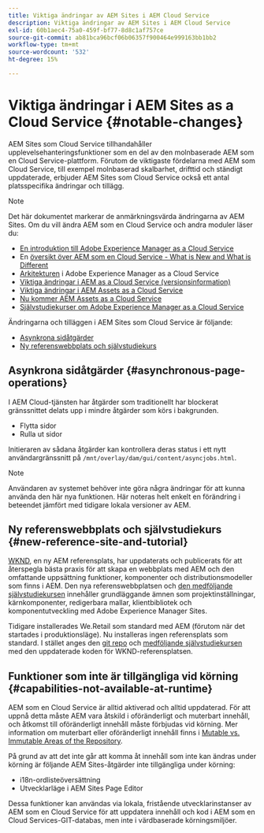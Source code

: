 ```yaml
---
title: Viktiga ändringar av AEM Sites i AEM Cloud Service
description: Viktiga ändringar av AEM Sites i AEM Cloud Service
exl-id: 60b1aec4-75a0-459f-bf77-8d8c1af757ce
source-git-commit: ab81bca96bcf06b06357f900464e999163bb1bb2
workflow-type: tm+mt
source-wordcount: '532'
ht-degree: 15%

---
```


# Viktiga ändringar i AEM Sites as a Cloud Service {#notable-changes}

AEM Sites som Cloud Service tillhandahåller upplevelsehanteringsfunktioner som en del av den molnbaserade AEM som en Cloud Service-plattform. Förutom de viktigaste fördelarna med AEM som Cloud Service, till exempel molnbaserad skalbarhet, drifttid och ständigt uppdaterade, erbjuder AEM Sites som Cloud Service också ett antal platsspecifika ändringar och tillägg.

>[!NOTE]
>Det här dokumentet markerar de anmärkningsvärda ändringarna av AEM Sites. Om du vill ändra AEM som en Cloud Service och andra moduler läser du:
>
>* [En introduktion till Adobe Experience Manager as a Cloud Service](/help/overview/introduction.md)
>* En [översikt över AEM som en Cloud Service - What is New and What is Different](/help/overview/what-is-new-and-different.md)
>* [Arkitekturen](/help/overview/architecture.md) i Adobe Experience Manager as a Cloud Service
>* [Viktiga ändringar i AEM as a Cloud Service (versionsinformation)](/help/release-notes/aem-cloud-changes.md)
>* [Viktiga ändringar i AEM Assets as a Cloud Service](/help/assets/assets-cloud-changes.md)
>* [Nu kommer AEM Assets as a Cloud Service](/help/assets/overview.md)
>* [Självstudiekurser om Adobe Experience Manager as a Cloud Service](https://experienceleague.adobe.com/docs/experience-manager-learn/cloud-service/overview.html)


Ändringarna och tilläggen i AEM Sites som Cloud Service är följande:

* [Asynkrona sidåtgärder](#asynchronous-page-operations)
* [Ny referenswebbplats och självstudiekurs](#new-reference-site-and-tutorial)

## Asynkrona sidåtgärder {#asynchronous-page-operations}

I AEM Cloud-tjänsten har åtgärder som traditionellt har blockerat gränssnittet delats upp i mindre åtgärder som körs i bakgrunden.

* Flytta sidor
* Rulla ut sidor

Initieraren av sådana åtgärder kan kontrollera deras status i ett nytt användargränssnitt på `/mnt/overlay/dam/gui/content/asyncjobs.html`.

>[!NOTE]
>
>Användaren av systemet behöver inte göra några ändringar för att kunna använda den här nya funktionen. Här noteras helt enkelt en förändring i beteendet jämfört med tidigare lokala versioner av AEM.

## Ny referenswebbplats och självstudiekurs {#new-reference-site-and-tutorial}

[WKND](https://wknd.site/), en ny AEM referensplats, har uppdaterats och publicerats för att återspegla bästa praxis för att skapa en webbplats med AEM och den omfattande uppsättning funktioner, komponenter och distributionsmodeller som finns i AEM. Den nya referenswebbplatsen och [den medföljande självstudiekursen](https://experienceleague.adobe.com/docs/experience-manager-learn/getting-started-wknd-tutorial-develop/overview.html) innehåller grundläggande ämnen som projektinställningar, kärnkomponenter, redigerbara mallar, klientbibliotek och komponentutveckling med Adobe Experience Manager Sites.

Tidigare installerades We.Retail som standard med AEM (förutom när det startades i produktionsläge).  Nu installeras ingen referensplats som standard.  I stället anges den [git repo](https://github.com/adobe/aem-guides-wknd/) och [medföljande självstudiekursen](https://experienceleague.adobe.com/docs/experience-manager-learn/getting-started-wknd-tutorial-develop/overview.html) med den uppdaterade koden för WKND-referensplatsen.

## Funktioner som inte är tillgängliga vid körning {#capabilities-not-available-at-runtime}

AEM som en Cloud Service är alltid aktiverad och alltid uppdaterad. För att uppnå detta måste AEM vara åtskild i oföränderligt och muterbart innehåll, och åtkomst till oföränderligt innehåll måste förbjudas vid körning. Mer information om muterbart eller oföränderligt innehåll finns i [Mutable vs. Immutable Areas of the Repository](/help/implementing/developing/introduction/aem-project-content-package-structure.md#mutable-vs-immutable).

På grund av att det inte går att komma åt innehåll som inte kan ändras under körning är följande AEM Sites-åtgärder inte tillgängliga under körning:

* i18n-ordlisteöversättning
* Utvecklarläge i AEM Sites Page Editor

Dessa funktioner kan användas via lokala, fristående utvecklarinstanser av AEM som en Cloud Service för att uppdatera innehåll och kod i AEM som en Cloud Services-GIT-databas, men inte i värdbaserade körningsmiljöer.
